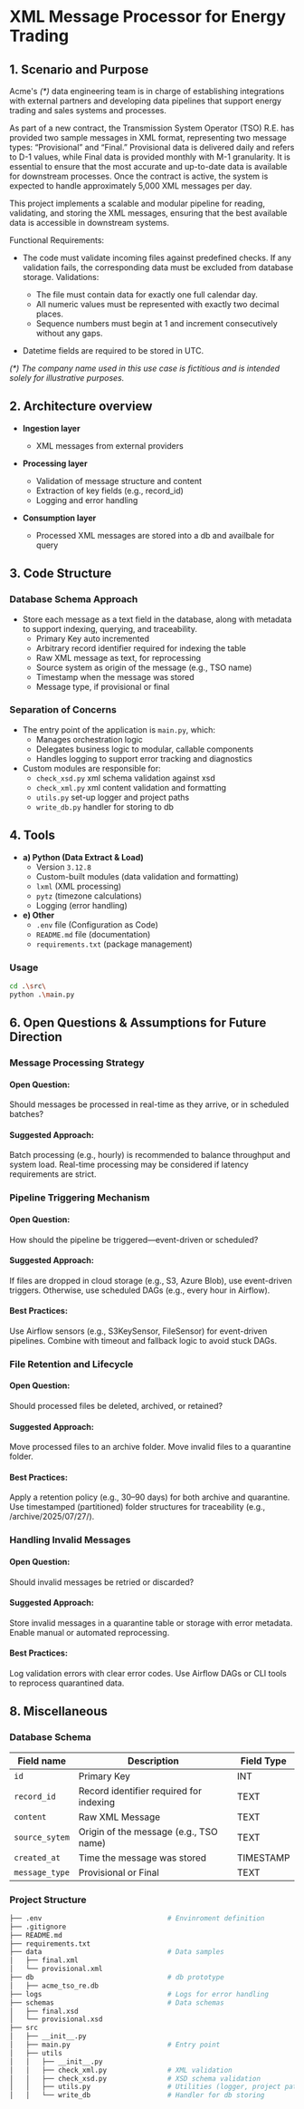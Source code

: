 # XML Message Processor for Energy Trading

## 1. Scenario and Purpose

Acme's _(*)_ data engineering team is in charge of establishing integrations with external partners and developing data pipelines that support energy trading and sales systems and processes.

As part of a new contract, the Transmission System Operator (TSO) R.E. has provided two sample messages in XML format, representing two message types: “Provisional” and “Final.” Provisional data is delivered daily and refers to D-1 values, while Final data is provided monthly with M-1 granularity. It is essential to ensure that the most accurate and up-to-date data is available for downstream processes. Once the contract is active, the system is expected to handle approximately 5,000 XML messages per day.

This project implements a scalable and modular pipeline for reading, validating, and storing the XML messages, ensuring that the best available data is accessible in downstream systems. 

Functional Requirements: 

* The code must validate incoming files against predefined checks. If any validation fails, the corresponding data must be excluded from database storage. Validations: 
    * The file must contain data for exactly one full calendar day. 
    * All numeric values must be represented with exactly two decimal places.
    * Sequence numbers must begin at 1 and increment consecutively without any gaps.

* Datetime fields are required to be stored in UTC.

_(*) The company name used in this use case is fictitious and is intended solely for illustrative purposes._ 

## 2. Architecture overview

* **Ingestion layer**
    * XML messages from external providers

* **Processing layer**
    * Validation of message structure and content
    * Extraction of key fields (e.g., record_id)
    * Logging and error handling

* **Consumption layer**
    * Processed XML messages are stored into a db and availbale for query  

## 3. Code Structure

### Database Schema Approach 

* Store each message as a text field in the database, along with metadata to support indexing, querying, and traceability.  
    * Primary Key auto incremented
    * Arbitrary record identifier required for indexing the table
    * Raw XML message as text, for reprocessing
    * Source system as origin of the message (e.g., TSO name)
    * Timestamp when the message was stored
    * Message type, if provisional or final 

### Separation of Concerns

* The entry point of the application is `main.py`, which:  
    * Manages orchestration logic
    * Delegates business logic to modular, callable components
    * Handles logging to support error tracking and diagnostics
* Custom modules are responsible for:  
    * `check_xsd.py` xml schema validation against xsd
    * `check_xml.py` xml content validation and formatting 
    * `utils.py` set-up logger and project paths
    * `write_db.py` handler for storing to db

## 4. Tools

* **a) Python (Data Extract & Load)**
    * Version `3.12.8`
    * Custom-built modules (data validation and formatting)
    * `lxml` (XML processing)
    * `pytz` (timezone calculations)
    * Logging (error handling)
* **e) Other**
    * `.env` file (Configuration as Code)
    * `README.md` file (documentation)
    * `requirements.txt` (package management)

### Usage

```bash
cd .\src\
python .\main.py
```

## 6. Open Questions & Assumptions for Future Direction 

### Message Processing Strategy

#### Open Question:
Should messages be processed in real-time as they arrive, or in scheduled batches?

#### Suggested Approach:
Batch processing (e.g., hourly) is recommended to balance throughput and system load.
Real-time processing may be considered if latency requirements are strict.

### Pipeline Triggering Mechanism

#### Open Question:
How should the pipeline be triggered—event-driven or scheduled?

#### Suggested Approach:
If files are dropped in cloud storage (e.g., S3, Azure Blob), use event-driven triggers.
Otherwise, use scheduled DAGs (e.g., every hour in Airflow).

#### Best Practices:
Use Airflow sensors (e.g., S3KeySensor, FileSensor) for event-driven pipelines.
Combine with timeout and fallback logic to avoid stuck DAGs.

### File Retention and Lifecycle

#### Open Question:
Should processed files be deleted, archived, or retained?

#### Suggested Approach:
Move processed files to an archive folder.
Move invalid files to a quarantine folder.

#### Best Practices:
Apply a retention policy (e.g., 30–90 days) for both archive and quarantine.
Use timestamped (partitioned) folder structures for traceability (e.g., /archive/2025/07/27/).

### Handling Invalid Messages

#### Open Question:
Should invalid messages be retried or discarded?

#### Suggested Approach:
Store invalid messages in a quarantine table or storage with error metadata.
Enable manual or automated reprocessing.

#### Best Practices:
Log validation errors with clear error codes.
Use Airflow DAGs or CLI tools to reprocess quarantined data. 

## 8. Miscellaneous

### Database Schema

| Field name | Description | Field Type |
| --- | --- | --- |
| `id` | Primary Key | INT |
| `record_id` | Record identifier required for indexing | TEXT |
| `content` | Raw XML Message | TEXT |
| `source_sytem` | Origin of the message (e.g., TSO name) | TEXT |
| `created_at` | Time the message was stored | TIMESTAMP |
| `message_type` | Provisional or Final | TEXT |

### Project Structure

```bash
├── .env                               # Envinroment definition  
├── .gitignore
├── README.md
├── requirements.txt
├── data                               # Data samples
│   ├── final.xml
│   └── provisional.xml   
├── db                                 # db prototype
│   ├── acme_tso_re.db
├── logs                               # Logs for error handling
├── schemas                            # Data schemas
│   ├── final.xsd
│   └── provisional.xsd   
├── src
│   ├── __init__.py
│   ├── main.py                        # Entry point    
│   ├── utils
│   │   ├── __init__.py
│   │   ├── check_xml.py               # XML validation 
│   │   ├── check_xsd.py               # XSD schema validation 
│   │   ├── utils.py                   # Utilities (logger, project paths)  
│   │   └── write_db                   # Handler for db storing                         
```
